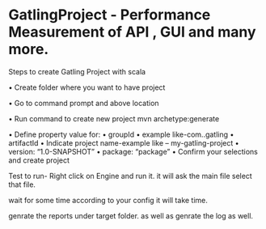# GatlingProject - Performance Measurement of API , GUI and many more.

Steps to create Gatling Project with scala

• Create folder where you want to have project

• Go to command prompt and above location

• Run command to create new project
mvn archetype:generate

• Define property value for:
• groupId
• example like-com.<companyname>.gatling
• artifactId
• Indicate project name-example like – my-gatling-project
• version: “1.0-SNAPSHOT”
• package: “package”
• Confirm your selections and create project


Test to run-
Right click on Engine and run it.
it will ask the main file
select that file.

wait for some time according to your config it will take time.

genrate the reports under target folder.
as well as genrate the log as well.


